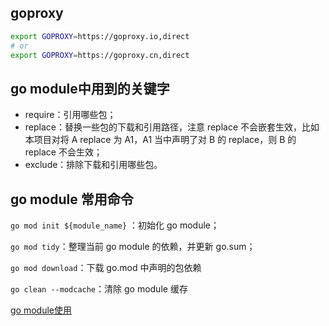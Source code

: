 ## goproxy

```bash
export GOPROXY=https://goproxy.io,direct
# or
export GOPROXY=https://goproxy.cn,direct
```



## go module中用到的关键字

- require：引用哪些包；
- replace：替换一些包的下载和引用路径，注意 replace 不会嵌套生效，比如本项目对将 A replace 为 A1，A1 当中声明了对 B 的 replace，则 B 的 replace 不会生效；
- exclude：排除下载和引用哪些包。



## go module 常用命令

`go mod init ${module_name}` ：初始化 go module；

`go mod tidy`：整理当前 go module 的依赖，并更新 go.sum；

`go mod download`：下载 go.mod 中声明的包依赖

`go clean --modcache`：清除 go module 缓存





[go module使用](https://colobu.com/2018/08/27/learn-go-module/)





